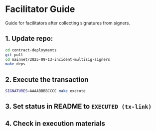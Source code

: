 # Facilitator Guide

Guide for facilitators after collecting signatures from signers.

## 1. Update repo:

```bash
cd contract-deployments
git pull
cd mainnet/2025-09-13-incident-multisig-signers
make deps
```

## 2. Execute the transaction

```bash
SIGNATURES=AAAABBBBCCCC make execute
```

## 3. Set status in README to `EXECUTED (tx-link)`

## 4. Check in execution materials
